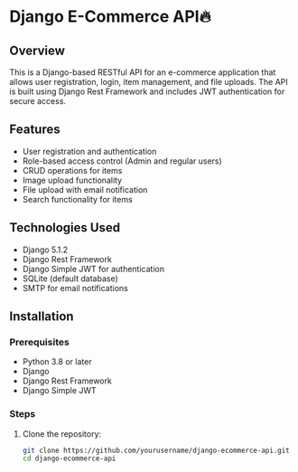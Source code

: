 # Django E-Commerce API🔥

## Overview

This is a Django-based RESTful API for an e-commerce application that allows user registration, login, item management, and file uploads. The API is built using Django Rest Framework and includes JWT authentication for secure access.

## Features
- User registration and authentication
- Role-based access control (Admin and regular users)
- CRUD operations for items
- Image upload functionality
- File upload with email notification
- Search functionality for items

## Technologies Used
- Django 5.1.2
- Django Rest Framework
- Django Simple JWT for authentication
- SQLite (default database)
- SMTP for email notifications

## Installation

### Prerequisites
- Python 3.8 or later
- Django
- Django Rest Framework
- Django Simple JWT

### Steps
1. Clone the repository:
   ```bash
   git clone https://github.com/yourusername/django-ecommerce-api.git
   cd django-ecommerce-api
